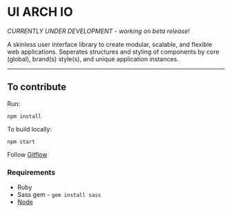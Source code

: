 # UI ARCH IO

*CURRENTLY UNDER DEVELOPMENT - working on beta release!*

A skinless user interface library to create modular, scalable, and flexible web applications. Seperates structures and styling of components by core (global), brand(s) style(s), and unique application instances.


----


## To contribute

Run:

```
npm install
```

To build locally:

```
npm start
```

Follow [Gitflow](https://guides.github.com/introduction/flow/)

### Requirements

* Ruby
* Sass gem  - `gem install sass`
* [Node](npmjs.com)

